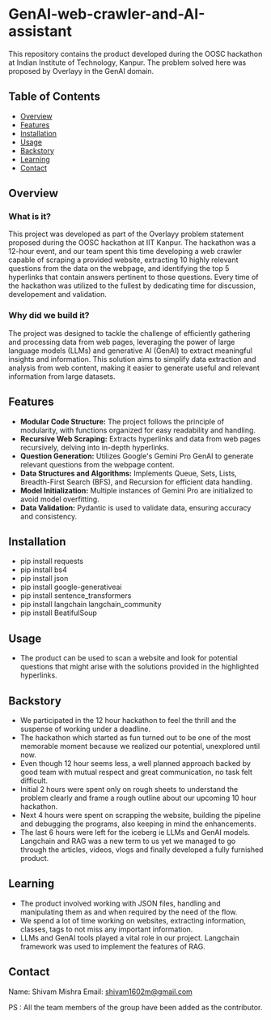 # GenAI-web-crawler-and-AI-assistant
This repository contains the product developed during the OOSC hackathon at Indian Institute of Technology, Kanpur. The problem solved here was proposed by Overlayy in the GenAI domain.

## Table of Contents

- [Overview](#overview)
- [Features](#features)
- [Installation](#installation)
- [Usage](#usage)
- [Backstory](#backstory)
- [Learning](#learning)
- [Contact](#contact)

## Overview

### What is it?

This project was developed as part of the Overlayy problem statement proposed during the OOSC hackathon at IIT Kanpur. The hackathon was a 12-hour event, and our team spent this time developing a web crawler capable of scraping a provided website, extracting 10 highly relevant questions from the data on the webpage, and identifying the top 5 hyperlinks that contain answers pertinent to those questions. Every time   of the hackathon was utilized to the fullest by dedicating time for discussion, developement and validation.

### Why did we build it?

The project was designed to tackle the challenge of efficiently gathering and processing data from web pages, leveraging the power of large language models (LLMs) and generative AI (GenAI) to extract meaningful insights and information. This solution aims to simplify data extraction and analysis from web content, making it easier to generate useful and relevant information from large datasets.

## Features

- **Modular Code Structure:** The project follows the principle of modularity, with functions organized for easy readability and handling.
- **Recursive Web Scraping:** Extracts hyperlinks and data from web pages recursively, delving into in-depth hyperlinks.
- **Question Generation:** Utilizes Google's Gemini Pro GenAI to generate relevant questions from the webpage content.
- **Data Structures and Algorithms:** Implements Queue, Sets, Lists, Breadth-First Search (BFS), and Recursion for efficient data handling.
- **Model Initialization:** Multiple instances of Gemini Pro are initialized to avoid model overfitting.
- **Data Validation:** Pydantic is used to validate data, ensuring accuracy and consistency.

## Installation

* pip install requests
* pip install bs4
* pip install json
* pip install google-generativeai
* pip install sentence_transformers
* pip install langchain langchain_community
* pip install BeatifulSoup

## Usage 

* The product can be used to scan a website and look for potential questions that might arise with the solutions provided in the highlighted hyperlinks.

## Backstory

* We participated in the 12 hour hackathon to feel the thrill and the suspense of working under a deadline.
* The hackathon which started as fun turned out to be one of the most memorable moment because we realized our potential, unexplored until now.
* Even though 12 hour seems less, a well planned approach backed by good team with mutual respect and great communication, no task felt difficult.
* Initial 2 hours were spent only on rough sheets to understand the problem clearly and frame a rough outline about our upcoming 10 hour hackathon.
* Next 4 hours were spent on scrapping the website, building the pipeline and debugging the programs, also keeping in mind the enhancements.
* The last 6 hours were left for the iceberg ie LLMs and GenAI models. Langchain and RAG was a new term to us yet we managed to go through the articles, videos, vlogs and finally developed a fully furnished product.
  
## Learning

* The product involved working with JSON files, handling and manipulating them as and when required by the need of the flow.
* We spend a lot of time working on websites, extracting information, classes, tags to not miss any important information.
* LLMs and GenAI tools played a vital role in our project. Langchain framework was used to implement the features of RAG.
 ## Contact

Name: Shivam Mishra
Email: shivam1602m@gmail.com

PS : All the team members of the group have been added as the contributor.
 
